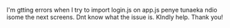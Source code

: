 I'm gtting errors when I try to import login.js on app.js penye tunaeka <Login/>ndio isome the next screens. Dnt know what the issue is. KIndly help. Thank you!
